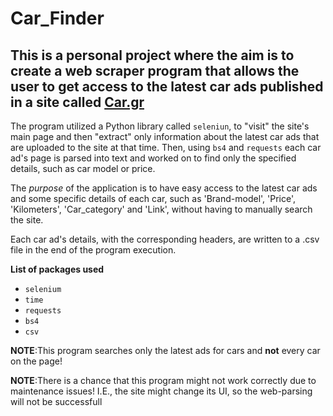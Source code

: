 # Car_Finder

## This is a personal project where the aim is to create a web scraper program that allows the user to get access to the latest car ads published in a site called [Car.gr](https://www.car.gr/latest/)

The program utilized a Python library called `seleniun`, to "visit" the site's main page and then "extract" only information about the latest car ads that are uploaded to the site at that time. Then, using `bs4` and `requests` each car ad's page is parsed into text and worked on to find only the specified details, such as car model or price.

The *purpose* of the application is to have easy access to the latest car ads and some specific details of each car, such as 'Brand-model', 'Price', 'Kilometers', 'Car_category' and 'Link', without having to manually search the site.

Each car ad's details, with the corresponding headers, are written to a .csv file in the end of the program execution.

**List of packages used**

* `selenium`
* `time`
* `requests`
* `bs4`
* `csv`

**NOTE**:This program searches only the latest ads for cars and **not** every car on the page!

**NOTE**:There is a chance that this program might not work correctly due to maintenance issues! I.E., the site might change its UI, so the web-parsing will not be successfull
